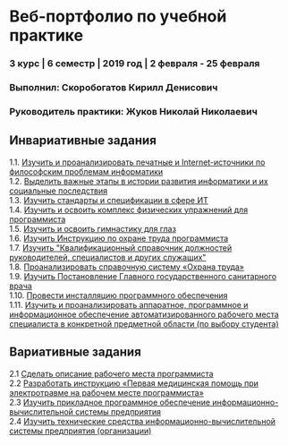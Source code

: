 # Веб-портфолио по учебной практике
### 3 курс | 6 семестр | 2019 год | 2 февраля - 25 февраля
### Выполнил: Скоробогатов Кирилл Денисович
### Руководитель практики: Жуков Николай Николаевич  


## Инвариативные задания

1.1. [Изучить и проанализировать печатные и Internet-источники по философским проблемам информатики ](https://github.com//tree/master/1.1)  
1.2. [Выделить важные этапы в истории развития информатики и их социальные последствия ]()  
1.3. [Изучить стандарты и спецификации в сфере ИТ ]()  
1.4. [Изучить и освоить комплекс физических упражнений для программиста ]()  
1.5. [Изучить и освоить гимнастику для глаз ]()  
1.6. [Изучить Инструкцию по охране труда программиста ]()  
1.7. [Изучить "Квалификационный справочник должностей руководителей, специалистов и других служащих"]()  
1.8. [Проанализировать справочную систему «Охрана труда» ]()  
1.9. [Изучить Постановление Главного государственного санитарного врача]()  
1.10. [Провести инсталляцию программного обеспечения ](https://github.com/Yalkinzsun/edu_pract_2019/tree/master/%D0%98%D0%BD%D0%B2%D0%B0%D1%80%D0%B8%D0%B0%D0%BD%D1%82%D0%BD%D1%8B%D0%B5%20%D0%B7%D0%B0%D0%B4%D0%B0%D0%BD%D0%B8%D1%8F/1.10)  
1.11. [Изучить и проанализировать аппаратное, программное и информационное обеспечение автоматизированного рабочего места специалиста в конкретной предметной области (по выбору студента) ](https://github.com/Yalkinzsun/edu_pract_2019/tree/master/%D0%98%D0%BD%D0%B2%D0%B0%D1%80%D0%B8%D0%B0%D0%BD%D1%82%D0%BD%D1%8B%D0%B5%20%D0%B7%D0%B0%D0%B4%D0%B0%D0%BD%D0%B8%D1%8F/1.11)  


## Вариативные задания
2.1 [Сделать описание рабочего места программиста ](https://github.com/Yalkinzsun/edu_pract_2019/tree/master/Вариативные_задания/2.1)  
2.2 [Разработать инструкцию «Первая медицинская помощь при электротравме на рабочем месте программиста» ](https://github.com/Yalkinzsun/edu_pract_2019/tree/master/Вариативные_задания/2.2)  
2.3 [Изучить прикладное программное обеспечение информационно-вычислительной системы предприятия ](https://github.com/Yalkinzsun/edu_pract_2019/tree/master/Вариативные_задания/2.3)  
2.4 [Изучить технические средства информационно-вычислительной системы предприятия (организации)](https://github.com/Yalkinzsun/edu_pract_2019/tree/master/Вариативные_задания/2.4)

